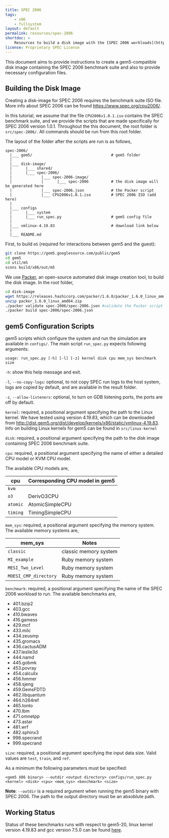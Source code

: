 ```yaml
---
title: SPEC 2006
tags:
    - x86
    - fullsystem
layout: default
permalink: resources/spec-2006
shortdoc: >
    Resources to build a disk image with the [SPEC 2006 workloads](https://www.spec.org/cpu2006/).
license: Proprietary SPEC License
---
```


This document aims to provide instructions to create a gem5-compatible disk
image containing the SPEC 2006 benchmark suite and also to provide necessary
configuration files.

## Building the Disk Image
Creating a disk-image for SPEC 2006 requires the benchmark suite ISO file.
More info about SPEC 2006 can be found <https://www.spec.org/cpu2006/>.

In this tutorial, we assume that the file `CPU2006v1.0.1.iso` contains the SPEC
benchmark suite, and we provide the scripts that are made specifically for
SPEC 2006 version 1.0.1.
Throughout the this document, the root folder is `src/spec-2006/`.
All commands should be run from this root folder.

The layout of the folder after the scripts are run is as follows,

```
spec-2006/
  |___ gem5/                                   # gem5 folder
  |
  |___ disk-image/
  |      |___ shared/
  |      |___ spec-2006/
  |             |___ spec-2006-image/
  |             |      |___ spec-2006          # the disk image will be generated here
  |             |___ spec-2006.json            # the Packer script
  |             |___ CPU2006v1.0.1.iso         # SPEC 2006 ISO (add here)
  |
  |___ configs
  |      |___ system
  |      |___ run_spec.py                      # gem5 config file
  |
  |___ vmlinux-4.19.83                         # download link below
  |
  |___ README.md
```

First, to build `m5` (required for interactions between gem5 and the guest):

```sh
git clone https://gem5.googlesource.com/public/gem5
cd gem5
cd util/m5
scons build/x86/out/m5
```

We use [Packer](https://www.packer.io/), an open-source automated disk image
creation tool, to build the disk image.
In the root folder,

```sh
cd disk-image
wget https://releases.hashicorp.com/packer/1.6.0/packer_1.6.0_linux_amd64.zip #(download the packer binary)
unzip packer_1.6.0_linux_amd64.zip
./packer validate spec-2006/spec-2006.json #validate the Packer script
./packer build spec-2006/spec-2006.json
```

## gem5 Configuration Scripts
gem5 scripts which configure the system and run the simulation are available
in `configs/`.
The main script `run_spec.py` expects following arguments:

`usage: run_spec.py [-h] [-l] [-z] kernel disk cpu mem_sys benchmark size`

`-h`: show this help message and exit.

`-l`, `--no-copy-logs`: optional, to not copy SPEC run logs to the host system,
logs are copied by default, and are available in the result folder.

`-z`, `--allow-listeners`: optional, to turn on GDB listening ports, the ports
are off by default.

`kernel`: required, a positional argument specifying the path to the Linux
kernel. We have tested using version 4.19.83, which can be downloaded from
<http://dist.gem5.org/dist/develop/kernels/x86/static/vmlinux-4.19.83>. Info on
building Linux kernels for gem5 can be found in `src/linux-kernel`

`disk`: required, a positional argument specifying the path to the disk image
containing SPEC 2006 benchmark suite.

`cpu`: required, a positional argument specifying the name of either a
detailed CPU model or KVM CPU model.

The available CPU models are,

| cpu      | Corresponding CPU model in gem5 |
| ---------| ------------------------------- |
| `kvm`    |                                 |
| `o3`     | DerivO3CPU                      |
| `atomic` | AtomicSimpleCPU                 |
| `timing` | TimingSimpleCPU                 |

`mem_sys`: required, a positional argument specifying the memory system.
The available memory systems are,

| mem\_sys              | Notes                  |
| --------------------- | ---------------------- |
| `classic`             | classic memory system  |
| `MI_example`          | Ruby memory system     |
| `MESI_Two_Level`      | Ruby memory system     |
| `MOESI_CMP_directory` | Ruby memory system     |

`benchmark`: required, a positional argument specifying the name of the SPEC
2006 workload to run. The available benchmarks are,

* 401.bzip2
* 403.gcc
* 410.bwaves
* 416.gamess
* 429.mcf
* 433.milc
* 434.zeusmp
* 435.gromacs
* 436.cactusADM
* 437.leslie3d
* 444.namd
* 445.gobmk
* 453.povray
* 454.calculix
* 456.hmmer
* 458.sjeng
* 459.GemsFDTD
* 462.libquantum
* 464.h264ref
* 465.tonto
* 470.lbm
* 471.omnetpp
* 473.astar
* 481.wrf
* 482.sphinx3
* 998.specrand
* 999.specrand

`size`: required, a positional argument specifying the input data size. Valid
values are `test`, `train`, and `ref`.

As a minimum the following parameters must be specified:

```
<gem5 X86 binary> --outdir <output directory> configs/run_spec.py <kernel> <disk> <cpu> <mem_sys> <benchmark> <size>
```

**Note**: `--outdir` is a required argument when running the gem5 binary with SPEC 2006.
The path to the output directory must be an absoblute path.

## Working Status
Status of these benchmarks runs with respect to gem5-20, linux kernel version
4.19.83 and gcc version 7.5.0 can be found
[here](https://www.gem5.org/documentation/benchmark_status/gem5-20#spec-2006-tests).
